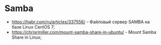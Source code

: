 # Samba

- https://habr.com/ru/articles/337556/ - Файловый сервер SAMBA на базе Linux CentOS 7;
- https://chrisrmiller.com/mount-samba-share-in-ubuntu/ - Mount Samba Share in Linux;